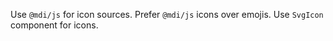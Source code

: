 Use `@mdi/js` for icon sources. Prefer `@mdi/js` icons over emojis. Use `SvgIcon` component for icons.
